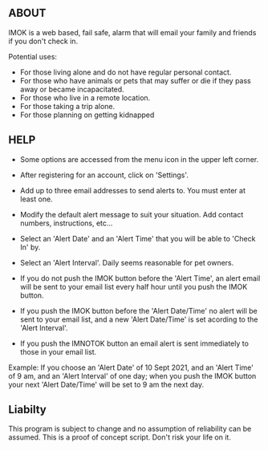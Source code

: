## ABOUT

IMOK is a web based, fail safe, alarm that will email your family and friends if you don't check in.

Potential uses:

- For those living alone and do not have regular personal contact.
- For those who have animals or pets that may suffer or die if they pass away or became incapacitated.
- For those who live in a remote location.
- For those taking a trip alone.
- For those planning on getting kidnapped

## HELP

- Some options are accessed from the menu icon in the upper left corner.
- After registering for an account, click on 'Settings'.
- Add up to three email addresses to send alerts to. You must enter at least one.
- Modify the default alert message to suit your situation. Add contact numbers, instructions, etc...
- Select an 'Alert Date' and an 'Alert Time' that you will be able to 'Check In' by. 
- Select an 'Alert Interval'. Daily seems reasonable for pet owners.

- If you do not push the IMOK button before the 'Alert Time', an alert email will be sent to your email list every half hour until you push the IMOK button.
- If you push the IMOK button before the 'Alert Date/Time' no alert will be sent to your email list, and a new 'Alert Date/Time' is set acording to the 'Alert Interval'. 
- If you push the IMNOTOK button an email alert is sent immediately to those in your email list. 

Example: If you choose an 'Alert Date' of 10 Sept 2021, and an 'Alert Time' of 9 am, and an 'Alert Interval' of one day; when you push the IMOK button your next 'Alert Date/Time' will be set to 9 am the next day.

## Liabilty

This program is subject to change and no assumption of reliability can be assumed.
This is a proof of concept script. Don't risk your life on it.
